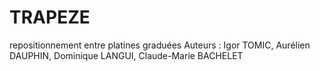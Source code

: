 # TRAPEZE
repositionnement entre platines graduées
Auteurs : Igor TOMIC, Aurélien DAUPHIN, Dominique LANGUI, Claude-Marie BACHELET
